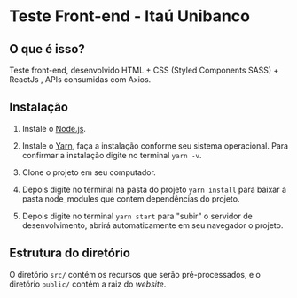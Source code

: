 Teste Front-end - Itaú Unibanco
===============================

O que é isso?
-----------------------------

Teste front-end, desenvolvido HTML + CSS (Styled Components SASS) + ReactJs , APIs consumidas com Axios.


Instalação
----------

1. Instale o [Node.js](https://nodejs.org/). 

2. Instale o [Yarn](https://yarnpkg.com/pt-BR/docs/install), faça a instalação conforme seu sistema operacional. Para confirmar a instalação digite no terminal `yarn -v`.

3. Clone o projeto em seu computador.

4. Depois digite no terminal na pasta do projeto `yarn install` para baixar a pasta node_modules que contem dependências do projeto.
    
5. Depois digite no terminal `yarn start` para "subir" o servidor de desenvolvimento, abrirá automaticamente em seu navegador o projeto.


Estrutura do diretório
----------------------

O diretório `src/` contém os recursos que serão pré-processados, e
o diretório `public/` contém a raiz do _website_.